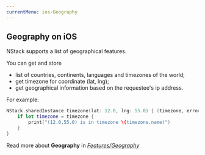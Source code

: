 ```yaml
---
currentMenu: ios-Geography
---
```


## Geography on iOS

NStack supports a list of geographical features. 

You can get and store 
* list of countries, continents, languages and timezones of the world; 
* get timezone for coordinate (lat, lng); 
*  get geographical information based on the requestee's ip address. 

For example:

~~~~swift
NStack.sharedInstance.timezone(lat: 12.0, lng: 55.0) { (timezone, error) in
    if let timezone = timezone {
        print("(12.0,55.0) is in timezone \(timezone.name)")
    }
}
~~~~

Read more about **Geography** in [*Features/Geography*](../../features/geographic.html)